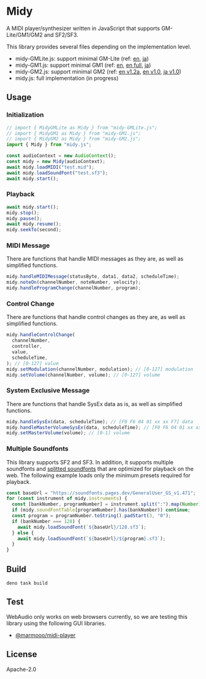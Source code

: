 # Midy

A MIDI player/synthesizer written in JavaScript that supports GM-Lite/GM1/GM2
and SF2/SF3.

This library provides several files depending on the implementation level.

- midy-GMLite.js: support minimal GM-Lite (ref:
  [en](https://amei.or.jp/midistandardcommittee/Recommended_Practice/e/gml-v1.pdf),
  [ja](https://amei.or.jp/midistandardcommittee/Recommended_Practice/General_MIDI_Lite_v1.0_japanese.pdf))
- midy-GM1.js: support minimal GM1 (ref:
  [en](https://midi.org/midi-1-0-detailed-specification),
  [en full](https://archive.org/details/complete_midi_96-1-3/page/n1/mode/2up),
  [ja](https://amei.or.jp/midistandardcommittee/MIDI1.0.pdf))
- midy-GM2.js: support minimal GM2 (ref:
  [en v1.2a](https://amei.or.jp/midistandardcommittee/Recommended_Practice/e/GM2-v12a.pdf),
  [en v1.0](https://amei.or.jp/midistandardcommittee/Recommended_Practice/e/rp24(e).pdf),
  [ja v1.0](https://amei.or.jp/midistandardcommittee/Recommended_Practice/GM2_japanese.pdf))
- midy.js: full implementation (in progress)

## Usage

### Initialization

```js
// import { MidyGMLite as Midy } from "midy-GMLite.js";
// import { MidyGM1 as Midy } from "midy-GM1.js";
// import { MidyGM2 as Midy } from "midy-GM2.js";
import { Midy } from "midy.js";

const audioContext = new AudioContext();
const midy = new Midy(audioContext);
await midy.loadMIDI("test.mid");
await midy.loadSoundFont("test.sf3");
await midy.start();
```

### Playback

```js
await midy.start();
midy.stop();
midy.pause();
await midy.resume();
midy.seekTo(second);
```

### MIDI Message

There are functions that handle MIDI messages as they are, as well as simplified
functions.

```js
midy.handleMIDIMessage(statusByte, data1, data2, scheduleTime);
midy.noteOn(channelNumber, noteNumber, velocity);
midy.handleProgramChange(channelNumber, program);
```

### Control Change

There are functions that handle control changes as they are, as well as
simplified functions.

```js
midy.handleControlChange(
  channelNumber,
  controller,
  value,
  scheduleTime,
); // [0-127] value
midy.setModulation(channelNumber, modulation); // [0-127] modulation
midy.setVolume(channelNumber, volume); // [0-127] volume
```

### System Exclusive Message

There are functions that handle SysEx data as is, as well as simplified
functions.

```js
midy.handleSysEx(data, scheduleTime); // [F0 F6 04 01 xx xx F7] data
midy.handleMasterVolumeSysEx(data, scheduleTime); // [F0 F6 04 01 xx xx F7] data
midy.setMasterVolume(volume); // [0-1] volume
```

### Multiple Soundfonts

This library supports SF2 and SF3. In addition, it supports multiple soundfonts
and [splitted soundfonts](https://github.com/marmooo/free-soundfonts) that are
optimized for playback on the web. The following example loads only the minimum
presets required for playback.

```js
const baseUrl = "https://soundfonts.pages.dev/GeneralUser_GS_v1.471";
for (const instrument of midy.instruments) {
  const [bankNumber, programNumber] = instrument.split(":").map(Number);
  if (midy.soundFontTable[programNumber].has(bankNumber)) continue;
  const program = programNumber.toString().padStart(3, "0");
  if (bankNumber === 128) {
    await midy.loadSoundFont(`${baseUrl}/128.sf3`);
  } else {
    await midy.loadSoundFont(`${baseUrl}/${program}.sf3`);
  }
}
```

## Build

```
deno task build
```

## Test

WebAudio only works on web browsers currently, so we are testing this library
using the following GUI libraries.

- [@marmooo/midi-player](https://github.com/marmooo/midi-player)

## License

Apache-2.0
